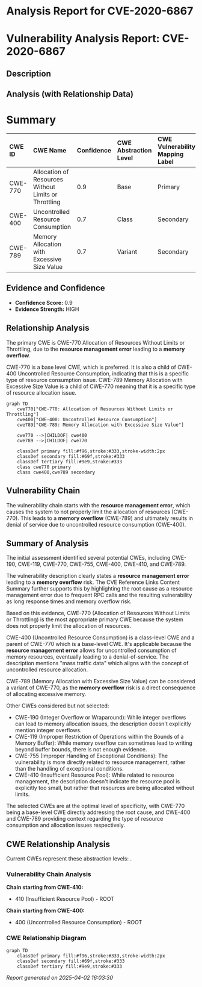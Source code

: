 # Analysis Report for CVE-2020-6867

# Vulnerability Analysis Report: CVE-2020-6867

## Description



## Analysis (with Relationship Data)

# Summary
| CWE ID  | CWE Name                                                                    | Confidence | CWE Abstraction Level | CWE Vulnerability Mapping Label | CWE-Vulnerability Mapping Notes |
| :-------- | :-------------------------------------------------------------------------- | :--------- | :---------------------- | :------------------------------ | :------------------------------ |
| CWE-770 | Allocation of Resources Without Limits or Throttling                         | 0.9        | Base                    | Primary                       | Allowed                       |
| CWE-400 | Uncontrolled Resource Consumption                                           | 0.7        | Class                   | Secondary                       | Discouraged                       |
| CWE-789 | Memory Allocation with Excessive Size Value                                | 0.7        | Variant                 | Secondary                       | Allowed                       |

## Evidence and Confidence

*   **Confidence Score:** 0.9
*   **Evidence Strength:** HIGH

## Relationship Analysis
The primary CWE is CWE-770 Allocation of Resources Without Limits or Throttling, due to the **resource management error** leading to a **memory overflow**.

CWE-770 is a base level CWE, which is preferred. It is also a child of CWE-400 Uncontrolled Resource Consumption, indicating that this is a specific type of resource consumption issue. CWE-789 Memory Allocation with Excessive Size Value is a child of CWE-770 meaning that it is a specific type of resource allocation issue.

```mermaid
graph TD
    cwe770["CWE-770: Allocation of Resources Without Limits or Throttling"]
    cwe400["CWE-400: Uncontrolled Resource Consumption"]
    cwe789["CWE-789: Memory Allocation with Excessive Size Value"]
    
    cwe770 -->|CHILDOF| cwe400
    cwe789 -->|CHILDOF| cwe770
    
    classDef primary fill:#f96,stroke:#333,stroke-width:2px
    classDef secondary fill:#69f,stroke:#333
    classDef tertiary fill:#9e9,stroke:#333
    class cwe770 primary
    class cwe400,cwe789 secondary
```

## Vulnerability Chain
The vulnerability chain starts with the **resource management error**, which causes the system to not properly limit the allocation of resources (CWE-770). This leads to a **memory overflow** (CWE-789) and ultimately results in denial of service due to uncontrolled resource consumption (CWE-400).

## Summary of Analysis
The initial assessment identified several potential CWEs, including CWE-190, CWE-119, CWE-770, CWE-755, CWE-400, CWE-410, and CWE-789.

The vulnerability description clearly states a **resource management error** leading to a **memory overflow** risk. The CVE Reference Links Content Summary further supports this by highlighting the root cause as a resource management error due to frequent RPC calls and the resulting vulnerability as long response times and memory overflow risk.

Based on this evidence, CWE-770 (Allocation of Resources Without Limits or Throttling) is the most appropriate primary CWE because the system does not properly limit the allocation of resources.

CWE-400 (Uncontrolled Resource Consumption) is a class-level CWE and a parent of CWE-770 which is a base-level CWE. It's applicable because the **resource management error** allows for uncontrolled consumption of memory resources, eventually leading to a denial-of-service. The description mentions "mass traffic data" which aligns with the concept of uncontrolled resource allocation.

CWE-789 (Memory Allocation with Excessive Size Value) can be considered a variant of CWE-770, as the **memory overflow** risk is a direct consequence of allocating excessive memory.

Other CWEs considered but not selected:

*   CWE-190 (Integer Overflow or Wraparound): While integer overflows can lead to memory allocation issues, the description doesn't explicitly mention integer overflows.
*   CWE-119 (Improper Restriction of Operations within the Bounds of a Memory Buffer): While memory overflow can sometimes lead to writing beyond buffer bounds, there is not enough evidence.
*   CWE-755 (Improper Handling of Exceptional Conditions): The vulnerability is more directly related to resource management, rather than the handling of exceptional conditions.
*   CWE-410 (Insufficient Resource Pool): While related to resource management, the description doesn't indicate the resource pool is explicitly too small, but rather that resources are being allocated without limits.

The selected CWEs are at the optimal level of specificity, with CWE-770 being a base-level CWE directly addressing the root cause, and CWE-400 and CWE-789 providing context regarding the type of resource consumption and allocation issues respectively.


## CWE Relationship Analysis

Current CWEs represent these abstraction levels: .


### Vulnerability Chain Analysis

**Chain starting from CWE-410:**
- 410 (Insufficient Resource Pool) - ROOT


**Chain starting from CWE-400:**
- 400 (Uncontrolled Resource Consumption) - ROOT



### CWE Relationship Diagram

```mermaid
graph TD
    classDef primary fill:#f96,stroke:#333,stroke-width:2px
    classDef secondary fill:#69f,stroke:#333
    classDef tertiary fill:#9e9,stroke:#333
```



*Report generated on 2025-04-02 16:03:30*

